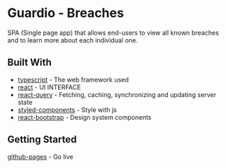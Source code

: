 # Guardio - Breaches
SPA (Single page app) that allows
end-users to view all known breaches and to learn more about each individual one.
## Built With
* [typescript](http://www.dropwizard.io/1.0.2/docs/) - The web framework used
* [react](https://reactjs.org/docs/) - UI INTERFACE
* [react-query](https://react-query.tanstack.com/docs/overview) -  Fetching, caching, synchronizing and updating server state
* [styled-components](https://styled-components.com/docs) - Style with js
* [react-bootstrap](http://www.dropwizard.io/1.0.2/docs/) - Design system components

## Getting Started
[github-pages](https://ilanrot90.github.io/Guardio/) - Go live

